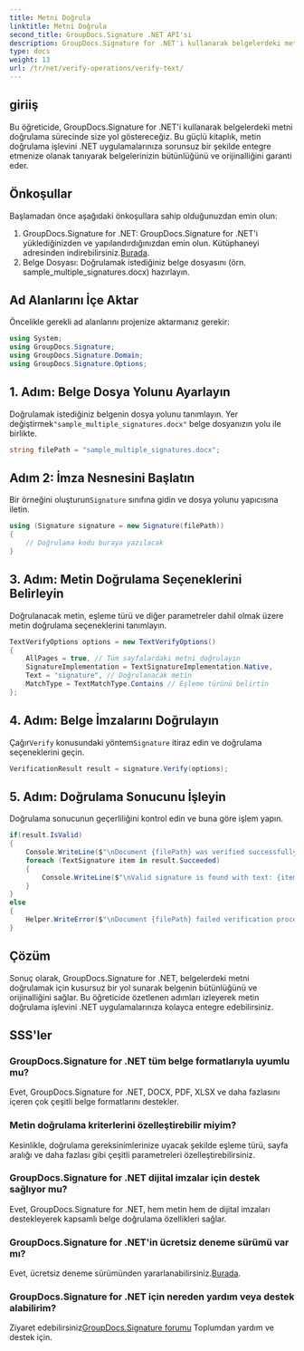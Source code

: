 ```yaml
---
title: Metni Doğrula
linktitle: Metni Doğrula
second_title: GroupDocs.Signature .NET API'si
description: GroupDocs.Signature for .NET'i kullanarak belgelerdeki metni nasıl doğrulayacağınızı öğrenin. Sorunsuz entegrasyon için adım adım eğitimimizi izleyin.
type: docs
weight: 13
url: /tr/net/verify-operations/verify-text/
---
```

## giriiş
Bu öğreticide, GroupDocs.Signature for .NET'i kullanarak belgelerdeki metni doğrulama sürecinde size yol göstereceğiz. Bu güçlü kitaplık, metin doğrulama işlevini .NET uygulamalarınıza sorunsuz bir şekilde entegre etmenize olanak tanıyarak belgelerinizin bütünlüğünü ve orijinalliğini garanti eder.
## Önkoşullar
Başlamadan önce aşağıdaki önkoşullara sahip olduğunuzdan emin olun:
1.  GroupDocs.Signature for .NET: GroupDocs.Signature for .NET'i yüklediğinizden ve yapılandırdığınızdan emin olun. Kütüphaneyi adresinden indirebilirsiniz.[Burada](https://releases.groupdocs.com/signature/net/).
2. Belge Dosyası: Doğrulamak istediğiniz belge dosyasını (örn. sample_multiple_signatures.docx) hazırlayın.

## Ad Alanlarını İçe Aktar
Öncelikle gerekli ad alanlarını projenize aktarmanız gerekir:
```csharp
using System;
using GroupDocs.Signature;
using GroupDocs.Signature.Domain;
using GroupDocs.Signature.Options;
```
## 1. Adım: Belge Dosya Yolunu Ayarlayın
 Doğrulamak istediğiniz belgenin dosya yolunu tanımlayın. Yer değiştirmek`"sample_multiple_signatures.docx"` belge dosyanızın yolu ile birlikte.
```csharp
string filePath = "sample_multiple_signatures.docx";
```
## Adım 2: İmza Nesnesini Başlatın
 Bir örneğini oluşturun`Signature` sınıfına gidin ve dosya yolunu yapıcısına iletin.
```csharp
using (Signature signature = new Signature(filePath))
{
    // Doğrulama kodu buraya yazılacak
}
```
## 3. Adım: Metin Doğrulama Seçeneklerini Belirleyin
Doğrulanacak metin, eşleme türü ve diğer parametreler dahil olmak üzere metin doğrulama seçeneklerini tanımlayın.
```csharp
TextVerifyOptions options = new TextVerifyOptions()
{
    AllPages = true, // Tüm sayfalardaki metni doğrulayın
    SignatureImplementation = TextSignatureImplementation.Native,
    Text = "signature", // Doğrulanacak metin
    MatchType = TextMatchType.Contains // Eşleme türünü belirtin
};
```
## 4. Adım: Belge İmzalarını Doğrulayın
 Çağır`Verify` konusundaki yöntem`Signature` itiraz edin ve doğrulama seçeneklerini geçin.
```csharp
VerificationResult result = signature.Verify(options);
```
## 5. Adım: Doğrulama Sonucunu İşleyin
Doğrulama sonucunun geçerliliğini kontrol edin ve buna göre işlem yapın.
```csharp
if(result.IsValid)
{
    Console.WriteLine($"\nDocument {filePath} was verified successfully!");
    foreach (TextSignature item in result.Succeeded)
    {
        Console.WriteLine($"\nValid signature is found with text: {item.Text}");
    }
}
else
{
    Helper.WriteError($"\nDocument {filePath} failed verification process.");
}
```

## Çözüm
Sonuç olarak, GroupDocs.Signature for .NET, belgelerdeki metni doğrulamak için kusursuz bir yol sunarak belgenin bütünlüğünü ve orijinalliğini sağlar. Bu öğreticide özetlenen adımları izleyerek metin doğrulama işlevini .NET uygulamalarınıza kolayca entegre edebilirsiniz.
## SSS'ler
### GroupDocs.Signature for .NET tüm belge formatlarıyla uyumlu mu?
Evet, GroupDocs.Signature for .NET, DOCX, PDF, XLSX ve daha fazlasını içeren çok çeşitli belge formatlarını destekler.
### Metin doğrulama kriterlerini özelleştirebilir miyim?
Kesinlikle, doğrulama gereksinimlerinize uyacak şekilde eşleme türü, sayfa aralığı ve daha fazlası gibi çeşitli parametreleri özelleştirebilirsiniz.
### GroupDocs.Signature for .NET dijital imzalar için destek sağlıyor mu?
Evet, GroupDocs.Signature for .NET, hem metin hem de dijital imzaları destekleyerek kapsamlı belge doğrulama özellikleri sağlar.
### GroupDocs.Signature for .NET'in ücretsiz deneme sürümü var mı?
 Evet, ücretsiz deneme sürümünden yararlanabilirsiniz.[Burada](https://releases.groupdocs.com/).
### GroupDocs.Signature for .NET için nereden yardım veya destek alabilirim?
 Ziyaret edebilirsiniz[GroupDocs.Signature forumu](https://forum.groupdocs.com/c/signature/13) Toplumdan yardım ve destek için.